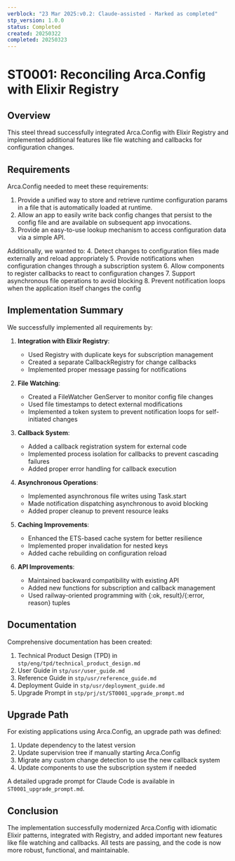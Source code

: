 ```yaml
---
verblock: "23 Mar 2025:v0.2: Claude-assisted - Marked as completed"
stp_version: 1.0.0
status: Completed
created: 20250322
completed: 20250323
---
```

# ST0001: Reconciling Arca.Config with Elixir Registry

## Overview

This steel thread successfully integrated Arca.Config with Elixir Registry and implemented additional features like file watching and callbacks for configuration changes.

## Requirements

Arca.Config needed to meet these requirements:

1. Provide a unified way to store and retrieve runtime configuration params in a file that is automatically loaded at runtime.
2. Allow an app to easily write back config changes that persist to the config file and are available on subsequent app invocations.
3. Provide an easy-to-use lookup mechanism to access configuration data via a simple API.

Additionally, we wanted to:
4. Detect changes to configuration files made externally and reload appropriately
5. Provide notifications when configuration changes through a subscription system
6. Allow components to register callbacks to react to configuration changes
7. Support asynchronous file operations to avoid blocking
8. Prevent notification loops when the application itself changes the config

## Implementation Summary

We successfully implemented all requirements by:

1. **Integration with Elixir Registry**:
   - Used Registry with duplicate keys for subscription management
   - Created a separate CallbackRegistry for change callbacks
   - Implemented proper message passing for notifications

2. **File Watching**:
   - Created a FileWatcher GenServer to monitor config file changes
   - Used file timestamps to detect external modifications
   - Implemented a token system to prevent notification loops for self-initiated changes

3. **Callback System**:
   - Added a callback registration system for external code
   - Implemented process isolation for callbacks to prevent cascading failures
   - Added proper error handling for callback execution

4. **Asynchronous Operations**:
   - Implemented asynchronous file writes using Task.start
   - Made notification dispatching asynchronous to avoid blocking
   - Added proper cleanup to prevent resource leaks

5. **Caching Improvements**:
   - Enhanced the ETS-based cache system for better resilience
   - Implemented proper invalidation for nested keys
   - Added cache rebuilding on configuration reload

6. **API Improvements**:
   - Maintained backward compatibility with existing API
   - Added new functions for subscription and callback management
   - Used railway-oriented programming with {:ok, result}/{:error, reason} tuples

## Documentation

Comprehensive documentation has been created:

1. Technical Product Design (TPD) in `stp/eng/tpd/technical_product_design.md`
2. User Guide in `stp/usr/user_guide.md`
3. Reference Guide in `stp/usr/reference_guide.md`
4. Deployment Guide in `stp/usr/deployment_guide.md`
5. Upgrade Prompt in `stp/prj/st/ST0001_upgrade_prompt.md`

## Upgrade Path

For existing applications using Arca.Config, an upgrade path was defined:

1. Update dependency to the latest version
2. Update supervision tree if manually starting Arca.Config
3. Migrate any custom change detection to use the new callback system
4. Update components to use the subscription system if needed

A detailed upgrade prompt for Claude Code is available in `ST0001_upgrade_prompt.md`.

## Conclusion

The implementation successfully modernized Arca.Config with idiomatic Elixir patterns, integrated with Registry, and added important new features like file watching and callbacks. All tests are passing, and the code is now more robust, functional, and maintainable.
